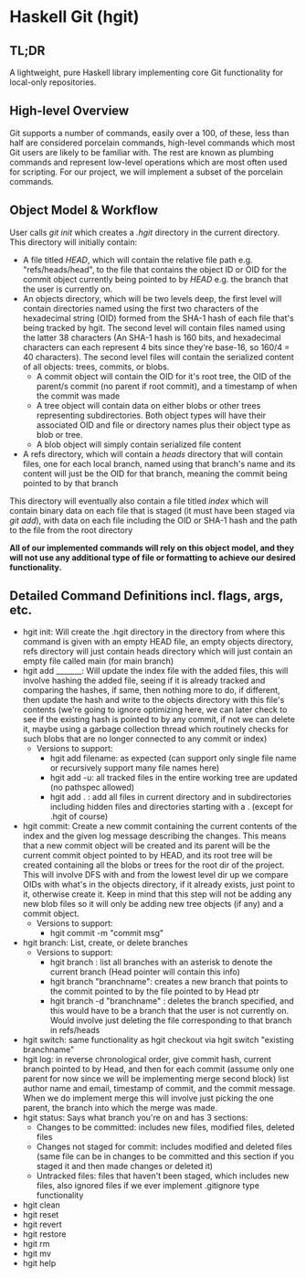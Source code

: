 # Haskell Git (hgit)

## TL;DR 
A lightweight, pure Haskell library implementing core Git functionality for local-only repositories.

## High-level Overview

Git supports a number of commands, easily over a 100, of these, less than half are considered porcelain commands, high-level commands which most Git users are likely to be familiar with. The rest are known as plumbing commands and represent low-level operations which are most often used for scripting. For our project, we will implement a subset of the porcelain commands.

## Object Model & Workflow

User calls _git init_ which creates a _.hgit_ directory in the current directory. This directory will initially contain:
- A file titled _HEAD_, which will contain the relative file path e.g. "refs/heads/head", to the file that contains the object ID or OID for the commit object currently being pointed to by _HEAD_ e.g. the branch that the user is currently on.
- An objects directory, which will be two levels deep, the first level will contain directories named using the first two characters of the hexadecimal string (OID) formed from the SHA-1 hash of each file that's being tracked by hgit. The second level will contain files named using the latter 38 characters (An SHA-1 hash is 160 bits, and hexadecimal characters can each represent 4 bits since they're base-16, so 160/4 = 40 characters). The second level files will contain the serialized content of all objects: trees, commits, or blobs.
  - A commit object will contain the OID for it's root tree, the OID of the parent/s commit (no parent if root commit), and a timestamp of when the commit was made
  - A tree object will contain data on either blobs or other trees representing subdirectories. Both object types will have their associated OID and file or directory names plus their object type as blob or tree.
  - A blob object will simply contain serialized file content
- A refs directory, which will contain a _heads_ directory that will contain files, one for each local branch, named using that branch's name and its content will just be the OID for that branch, meaning the commit being pointed to by that branch

This directory will eventually also contain a file titled _index_ which will contain binary data on each file that is staged (it must have been staged via _git add_), with data on each file including the OID or SHA-1 hash and the path to the file from the root directory

__All of our implemented commands will rely on this object model, and they will not use any additional type of file or formatting to achieve our desired functionality.__ 

## Detailed Command Definitions incl. flags, args, etc.
  - hgit init: Will create the .hgit directory in the directory from where this command is given with an empty HEAD file, an empty objects directory, refs directory will just contain heads directory which will just contain an empty file called main (for main branch)
  - hgit add _______: Will update the index file with the added files, this will involve hashing the added file, seeing if it is already tracked and comparing the hashes, if same, then nothing more to do, if different, then update the hash and write to the objects directory with this file's contents (we're going to ignore optimizing here, we can later check to see if the existing hash is pointed to by any commit, if not we can delete it, maybe using a garbage collection thread which routinely checks for such blobs that are no longer connected to any commit or index)
    - Versions to support: 
      - hgit add filename: as expected (can support only single file name or recursively support many file names here)
      - hgit add -u: all tracked files in the entire working tree are updated (no pathspec allowed)
      - hgit add . : add all files in current directory and in subdirectories including hidden files and directories starting with a . (except for .hgit of course)
  - hgit commit: Create a new commit containing the current contents of the index and the given log message describing the changes. This means that a new commit object will be created and its parent will be the current commit object pointed to by HEAD, and its root tree will be created containing all the blobs or trees for the root dir of the project. This will involve DFS with and from the lowest level dir up we compare OIDs with what's in the objects directory, if it already exists, just point to it, otherwise create it. Keep in mind that this step will not be adding any new blob files so it will only be adding new tree objects (if any) and a commit object.
    - Versions to support:
      - hgit commit -m "commit msg" 
  - hgit branch: List, create, or delete branches
    - Versions to support:
      - hgit branch : list all branches with an asterisk to denote the current branch (Head pointer will contain this info)
      - hgit branch "branchname": creates a new branch that points to the commit pointed to by the file pointed to by Head ptr
      - hgit branch -d "branchname" : deletes the branch specified, and this would have to be a branch that the user is not currently on. Would involve just deleting the file corresponding to that branch in refs/heads
  - hgit switch: same functionality as hgit checkout via hgit switch "existing branchname"
  - hgit log: in reverse chronological order, give commit hash, current branch pointed to by Head, and then for each commit (assume only one parent for now since we will be implementing merge second block) list author name and email, timestamp of commit, and the commit message. When we do implement merge this will involve just picking the one parent, the branch into which the merge was made.
  - hgit status: Says what branch you're on and has 3 sections:
    - Changes to be committed: includes new files, modified files, deleted files
    - Changes not staged for commit: includes modified and deleted files (same file can be in changes to be committed and this section if you staged it and then made changes or deleted it)
    - Untracked files: files that haven't been staged, which includes new files, also ignored files if we ever implement .gitignore type functionality
  - hgit clean
  - hgit reset
  - hgit revert
  - hgit restore
  - hgit rm
  - hgit mv
  - hgit help

